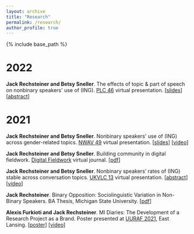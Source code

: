 ```yaml
---
layout: archive
title: "Research"
permalink: /research/
author_profile: true
---
```


{% include base_path %}

2022
====
**Jack Rechsteiner and Betsy Sneller**. The effects of topic & part of speech on nonbinary speakers' use of (ING). [PLC 46](https://www.ling.upenn.edu/Events/PLC/plc46/index.html) virtual presentation. [[slides](http://jackrechsteiner.github.io/files/PLC_Presentation.pdf)] [[abstract](http://jackrechsteiner.github.io/files/PLC_46_paper_55.pdf)]

2021
====
**Jack Rechsteiner and Betsy Sneller**. Nonbinary speakers' use of (ING) across gender-related topics. [NWAV 49](https://www.nwav49.org/) virtual presentation. [[slides](http://jackrechsteiner.github.io/files/RechsteinerNWAV49.pdf)] [[video](https://vimeo.com/627644620)]

**Jack Rechsteiner and Betsy Sneller**. Building community in digital fieldwork. [Digital Fieldwork](http://sigla.georgetown.domains/digitalfieldwork/) virtual journal. [[pdf](http://jackrechsteiner.github.io/files/Rechsteiner_DigitalFieldwork.pdf)]

**Jack Rechsteiner and Betsy Sneller**. Nonbinary speakers’ rates of (ING) stable across conversation topics. [UKVLC 13](https://uklvc13.com/) virtual presentation. [[abstract](http://jackrechsteiner.github.io/files/Rechsteiner_UKLVC13.pdf)] [[video](http://jackrechsteiner.github.io/files/Rechsteiner_UKLVC13_video.mp4)]

**Jack Rechsteiner**. Binary Opposition: Sociolinguistic Variation in Non-Binary Speakers. BA Thesis, Michigan State University. [[pdf](http://jackrechsteiner.github.io/files/Binary-Opposition.pdf)]

**Alexis Furkioti and Jack Rechsteiner**. MI Diaries: The Development of a Research Project as a Brand. Poster presented at [UURAF 2021](https://urca.msu.edu/forums/uuraf-2021), East Lansing. [[poster](http://jackrechsteiner.github.io/files/MI-Diaries-UURAF.pdf)] [[video](https://www.youtube.com/watch?v=ZWxotrdgwP0)]
